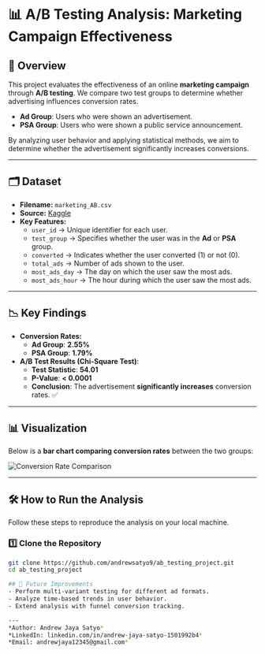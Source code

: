 # 📊 A/B Testing Analysis: Marketing Campaign Effectiveness

## 📌 Overview
This project evaluates the effectiveness of an online **marketing campaign** through **A/B testing**. We compare two test groups to determine whether advertising influences conversion rates.

- **Ad Group**: Users who were shown an advertisement.  
- **PSA Group**: Users who were shown a public service announcement.  

By analyzing user behavior and applying statistical methods, we aim to determine whether the advertisement significantly increases conversions.

---

## 🗂 Dataset
- **Filename:** `marketing_AB.csv`
- **Source:** [Kaggle](https://www.kaggle.com/)  
- **Key Features:**
  - `user_id` → Unique identifier for each user.
  - `test_group` → Specifies whether the user was in the **Ad** or **PSA** group.
  - `converted` → Indicates whether the user converted (1) or not (0).
  - `total_ads` → Number of ads shown to the user.
  - `most_ads_day` → The day on which the user saw the most ads.
  - `most_ads_hour` → The hour during which the user saw the most ads.

---

## 📉 Key Findings
- **Conversion Rates:**
  - **Ad Group**: **2.55%**  
  - **PSA Group**: **1.79%**  
- **A/B Test Results (Chi-Square Test)**:
  - **Test Statistic**: **54.01**
  - **P-Value**: **< 0.0001**
  - **Conclusion**: The advertisement **significantly increases** conversion rates. ✅  

---

## 📊 Visualization
Below is a **bar chart comparing conversion rates** between the two groups:

![Conversion Rate Comparison](ab_testing_project/conversion_rate_comparison.png)

---

## 🛠️ How to Run the Analysis
Follow these steps to reproduce the analysis on your local machine.

### 1️⃣ Clone the Repository
```bash
git clone https://github.com/andrewsatyo9/ab_testing_project.git
cd ab_testing_project

## 🚀 Future Improvements
- Perform multi-variant testing for different ad formats.
- Analyze time-based trends in user behavior.
- Extend analysis with funnel conversion tracking.

---
*Author: Andrew Jaya Satyo*  
*LinkedIn: linkedin.com/in/andrew-jaya-satyo-1501992b4*  
*Email: andrewjaya12345@gmail.com*  